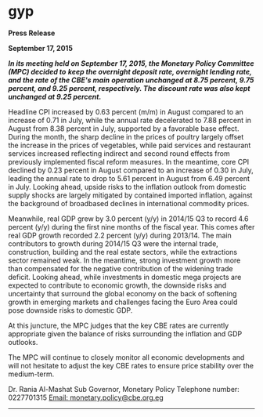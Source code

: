 # gyp

**Press Release**

**September 17, 2015**

**_In its meeting held on September 17, 2015, the Monetary Policy Committee (MPC) decided to_**
**_keep the overnight deposit rate, overnight lending rate, and the rate of the CBE's main_**
**_operation unchanged at 8.75 percent, 9.75 percent, and 9.25 percent, respectively. The_**
**_discount rate was also kept unchanged at 9.25 percent._**

Headline CPI increased by 0.63 percent (m/m) in August compared to an increase of 0.71 in
July, while the annual rate decelerated to 7.88 percent in August from 8.38 percent in July,
supported by a favorable base effect. During the month, the sharp decline in the prices of
poultry largely offset the increase in the prices of vegetables, while paid services and restaurant
services increased reflecting indirect and second round effects from previously implemented
fiscal reform measures. In the meantime, core CPI declined by 0.23 percent in August compared
to an increase of 0.30 in July, leading the annual rate to drop to 5.61 percent in August from
6.49 percent in July. Looking ahead, upside risks to the inflation outlook from domestic supply
shocks are largely mitigated by contained imported inflation, against the background of broadbased declines in international commodity prices.

Meanwhile, real GDP grew by 3.0 percent (y/y) in 2014/15 Q3 to record 4.6 percent (y/y) during
the first nine months of the fiscal year. This comes after real GDP growth recorded 2.2 percent
(y/y) during 2013/14. The main contributors to growth during 2014/15 Q3 were the internal
trade, construction, building and the real estate sectors, while the extractions sector remained
weak. In the meantime, strong investment growth more than compensated for the negative
contribution of the widening trade deficit. Looking ahead, while investments in domestic mega
projects are expected to contribute to economic growth, the downside risks and uncertainty
that surround the global economy on the back of softening growth in emerging markets and
challenges facing the Euro Area could pose downside risks to domestic GDP.

At this juncture, the MPC judges that the key CBE rates are currently appropriate given the
balance of risks surrounding the inflation and GDP outlooks.

The MPC will continue to closely monitor all economic developments and will not hesitate to
adjust the key CBE rates to ensure price stability over the medium-term.

Dr. Rania Al-Mashat
Sub Governor, Monetary Policy
Telephone number: 0227701315
[Email: monetary.policy@cbe.org.eg](mailto:monetary.policy@cbe.org.eg)


-----

